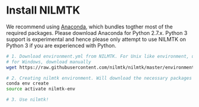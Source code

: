 
# Install NILMTK

We recommend using
[Anaconda](https://store.continuum.io/cshop/anaconda/), which bundles
togther most of the required packages. Please download Anaconda for
Python 2.7.x. Python 3 support is experimental and hence please only attempt to use
NILMTK on Python 3 if you are experienced with Python.

```bash
# 1. Download environment.yml from NILMTK. For Unix like environment, use wget
# for Windows, download manually
wget https://raw.githubusercontent.com/nilmtk/nilmtk/master/environment.yml

# 2. Creating nilmtk environment. Will download the necessary packages
conda env create
source activate nilmtk-env

# 3. Use nilmtk!
```

